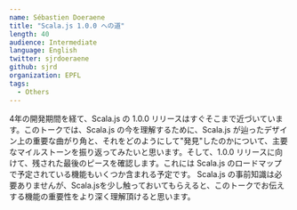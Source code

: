 ```yaml
---
name: Sébastien Doeraene
title: "Scala.js 1.0.0 への道"
length: 40
audience: Intermediate
language: English
twitter: sjrdoeraene
github: sjrd
organization: EPFL
tags:
  - Others
---
```

4年の開発期間を経て、Scala.js の 1.0.0 リリースはすぐそこまで近づいています。このトークでは、Scala.js の今を理解するために、Scala.js が辿ったデザイン上の重要な曲がり角と、それをどのようにして"発見"したのかについて、主要なマイルストーンを振り返ってみたいと思います。そして、1.0.0 リリースに向けて、残された最後のピースを確認します。これには Scala.js のロードマップで予定されている機能もいくつか含まれる予定です。
Scala.js の事前知識は必要ありませんが、Scala.jsを少し触っておいてもらえると、このトークでお伝えする機能の重要性をより深く理解頂けると思います。
